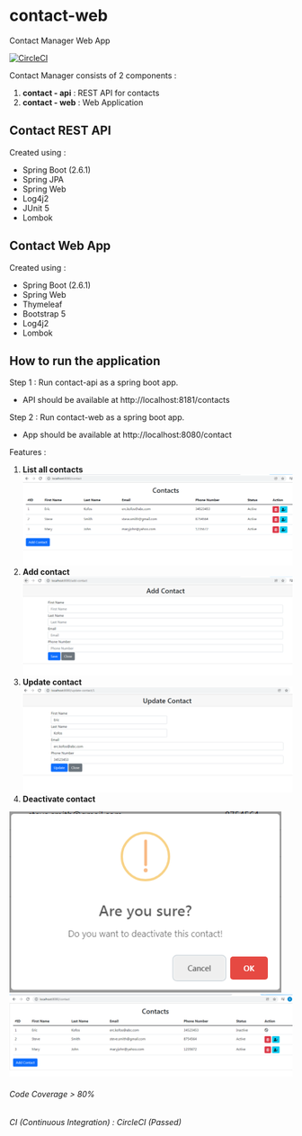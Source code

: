 # contact-web
Contact Manager Web App

[![CircleCI](https://circleci.com/gh/sujitjadhav07/contact-web/tree/main.svg?style=svg)](https://circleci.com/gh/sujitjadhav07/contact-web/tree/main)


Contact Manager consists of 2 components :
1. **contact - api** : REST API for contacts
2. **contact - web** : Web Application

## Contact REST API
Created using :
- Spring Boot (2.6.1)
- Spring JPA
- Spring Web
- Log4j2
- JUnit 5
- Lombok

## Contact Web App
Created using :
- Spring Boot (2.6.1)
- Spring Web
- Thymeleaf
- Bootstrap 5
- Log4j2
- Lombok

## How to run the application
Step 1 : Run contact-api as a spring boot app.
- API should be available at http://localhost:8181/contacts

Step 2 : Run contact-web as a spring boot app.
- App should be available at http://localhost:8080/contact

Features :
1. **List all contacts**
![Alt text](/img/home.PNG?raw=true "Homepage")
2. **Add contact**
![Alt text](/img/addContact.PNG?raw=true "Add Contact")
3. **Update contact**
![Alt text](/img/updateContact.PNG?raw=true "Update Contact")
4. **Deactivate contact**

![Alt text](/img/deactivate-1.PNG?raw=true "Deactivate confirm")
![Alt text](/img/deactivate-2.PNG?raw=true "Deactivate")

###### Code Coverage > 80%
###### CI (Continuous Integration) : CircleCI (Passed)
